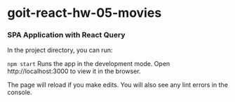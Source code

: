 # goit-react-hw-05-movies


### SPA Application with React Query

In the project directory, you can run:

`npm start` Runs the app in the development mode. Open http://localhost:3000 to view it in the browser.

The page will reload if you make edits. You will also see any lint errors in the console.